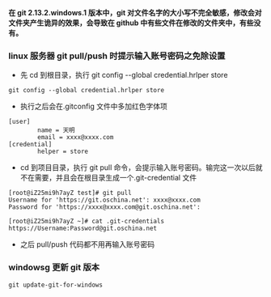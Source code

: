 **在 git 2.13.2.windows.1 版本中，git 对文件名字的大小写不完全敏感，修改会对文件夹产生诡异的效果，会导致在 github 中有些文件在修改的文件夹中，有些没有。**

### linux 服务器 git pull/push 时提示输入账号密码之免除设置

- 先 cd 到根目录，执行 git config --global credential.hrlper store

```
git config --global credential.hrlper store
```

- 执行之后会在.gitconfig 文件中多加红色字体项

```
[user]
        name = 天明
        email = xxxx@xxxx.com
[credential]
        helper = store
```

- cd 到项目目录，执行 git pull 命令，会提示输入账号密码。输完这一次以后就不在需要，并且会在根目录生成一个.git-credential 文件

```
[root@iZ25mi9h7ayZ test]# git pull
Username for 'https://git.oschina.net': xxxx@xxxx.com
Password for 'https://xxxx@xxxx.com@git.oschina.net':
```

```
[root@iZ25mi9h7ayZ ~]# cat .git-credentials
https://Username:Password@git.oschina.net
```

- 之后 pull/push 代码都不用再输入账号密码

### windowsg 更新 git 版本

```
git update-git-for-windows
```
